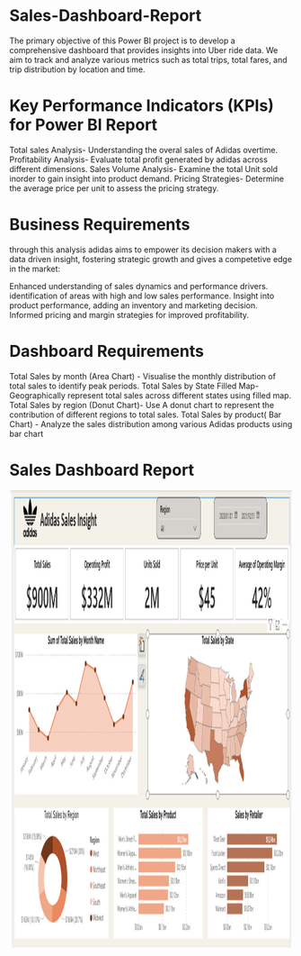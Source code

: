 # Sales-Dashboard-Report

The primary objective of this Power BI project is to develop a comprehensive dashboard that provides insights into Uber ride data. We aim to track and analyze various metrics such as total trips, total fares, and trip distribution by location and time.

# Key Performance Indicators (KPIs) for Power BI Report
Total sales Analysis- Understanding the overal sales of Adidas overtime.
Profitability Analysis- Evaluate total profit generated by adidas across different dimensions.
Sales Volume Analysis- Examine the total Unit sold inorder to gain insight into product demand.
Pricing Strategies- Determine the average price per unit to assess the pricing strategy.

# Business Requirements
through this analysis adidas aims to empower its decision makers with a data driven insight, fostering strategic growth and gives a competetive edge  in  the market:

Enhanced understanding of sales dynamics and performance drivers.
identification of areas with high and low sales performance.
Insight into product performance, adding an inventory and marketing decision.
Informed pricing and margin strategies for improved profitability.

# Dashboard Requirements
Total Sales by month (Area Chart) - Visualise the monthly distribution of total sales to identify peak periods.
Total Sales by State Filled Map- Geographically represent total sales across different states using filled map.
Total Sales by region (Donut Chart)- Use A donut chart to represent the contribution of different regions to total sales.
Total Sales by product( Bar Chart) - Analyze the sales distribution among various Adidas products using bar chart

# Sales Dashboard Report
  <img width="1780" height="812" alt="Sales dashboard report" src="https://github.com/Tafadzwa740/Sales-Dashboard-Report/blob/main/Sales%20dahboard%20report.png " />

              
